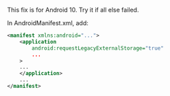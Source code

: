 This fix is for Android 10. Try it if all else failed.

In AndroidManifest.xml, add:

```xml
<manifest xmlns:android="...">
    <application
        android:requestLegacyExternalStorage="true"
        ...
    >
    ...
    </application>
    ...
</manifest>
```
